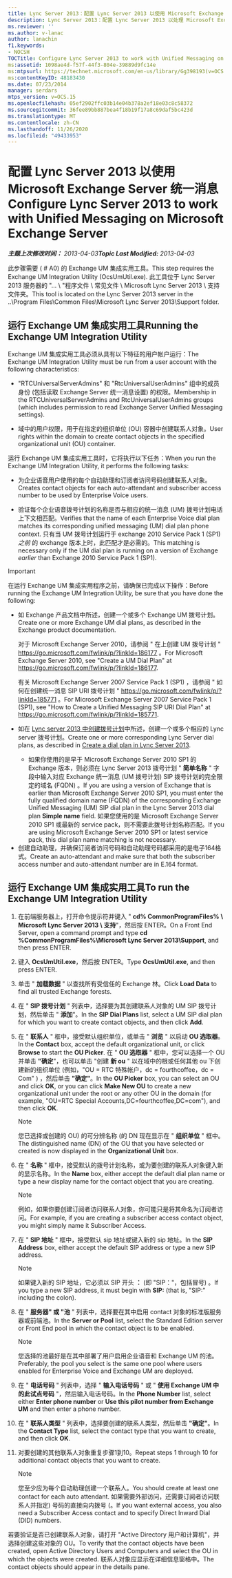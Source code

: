 ```yaml
---
title: Lync Server 2013：配置 Lync Server 2013 以使用 Microsoft Exchange Server 统一消息
description: Lync Server 2013：配置 Lync Server 2013 以处理 Microsoft Exchange Server 上的统一消息。
ms.reviewer: ''
ms.author: v-lanac
author: lanachin
f1.keywords:
- NOCSH
TOCTitle: Configure Lync Server 2013 to work with Unified Messaging on Microsoft Exchange Server
ms:assetid: 1098ae4d-f57f-44f3-804e-39889d9fc14e
ms:mtpsurl: https://technet.microsoft.com/en-us/library/Gg398193(v=OCS.15)
ms:contentKeyID: 48183430
ms.date: 07/23/2014
manager: serdars
mtps_version: v=OCS.15
ms.openlocfilehash: 05ef2902ffc03b14e04b378a2ef18e03c8c58372
ms.sourcegitcommit: 36fee89bb887bea4f18b19f17a8c69daf5bc423d
ms.translationtype: MT
ms.contentlocale: zh-CN
ms.lasthandoff: 11/26/2020
ms.locfileid: "49433953"
---
```

# <a name="configure-lync-server-2013-to-work-with-unified-messaging-on-microsoft-exchange-server"></a><span data-ttu-id="77ba1-103">配置 Lync Server 2013 以使用 Microsoft Exchange Server 统一消息</span><span class="sxs-lookup"><span data-stu-id="77ba1-103">Configure Lync Server 2013 to work with Unified Messaging on Microsoft Exchange Server</span></span>

<div data-xmlns="http://www.w3.org/1999/xhtml">

<div class="topic" data-xmlns="http://www.w3.org/1999/xhtml" data-msxsl="urn:schemas-microsoft-com:xslt" data-cs="https://msdn.microsoft.com/">

<div data-asp="https://msdn2.microsoft.com/asp">



</div>

<div id="mainSection">

<div id="mainBody">

<span data-ttu-id="77ba1-104">_**主题上次修改时间：** 2013-04-03_</span><span class="sxs-lookup"><span data-stu-id="77ba1-104">_**Topic Last Modified:** 2013-04-03_</span></span>

<span data-ttu-id="77ba1-105">此步骤需要 ( # A0) 的 Exchange UM 集成实用工具。</span><span class="sxs-lookup"><span data-stu-id="77ba1-105">This step requires the Exchange UM Integration Utility (OcsUmUtil.exe).</span></span> <span data-ttu-id="77ba1-106">此工具位于 Lync Server 2013 服务器的 "... \\ "程序文件 \\ 常见文件 \\ Microsoft Lync Server 2013 \\ 支持文件夹。</span><span class="sxs-lookup"><span data-stu-id="77ba1-106">This tool is located on the Lync Server 2013 server in the ..\\Program Files\\Common Files\\Microsoft Lync Server 2013\\Support folder.</span></span>

<div>

## <a name="running-the-exchange-um-integration-utility"></a><span data-ttu-id="77ba1-107">运行 Exchange UM 集成实用工具</span><span class="sxs-lookup"><span data-stu-id="77ba1-107">Running the Exchange UM Integration Utility</span></span>

<span data-ttu-id="77ba1-108">Exchange UM 集成实用工具必须从具有以下特征的用户帐户运行：</span><span class="sxs-lookup"><span data-stu-id="77ba1-108">The Exchange UM Integration Utility must be run from a user account with the following characteristics:</span></span>

  - <span data-ttu-id="77ba1-109">"RTCUniversalServerAdmins" 和 "RtcUniversalUserAdmins" 组中的成员身份 (包括读取 Exchange Server 统一消息设置) 的权限。</span><span class="sxs-lookup"><span data-stu-id="77ba1-109">Membership in the RTCUniversalServerAdmins and RtcUniversalUserAdmins groups (which includes permission to read Exchange Server Unified Messaging settings).</span></span>

  - <span data-ttu-id="77ba1-110">域中的用户权限，用于在指定的组织单位 (OU) 容器中创建联系人对象。</span><span class="sxs-lookup"><span data-stu-id="77ba1-110">User rights within the domain to create contact objects in the specified organizational unit (OU) container.</span></span>

<span data-ttu-id="77ba1-111">运行 Exchange UM 集成实用工具时，它将执行以下任务：</span><span class="sxs-lookup"><span data-stu-id="77ba1-111">When you run the Exchange UM Integration Utility, it performs the following tasks:</span></span>

  - <span data-ttu-id="77ba1-112">为企业语音用户使用的每个自动助理和订阅者访问号码创建联系人对象。</span><span class="sxs-lookup"><span data-stu-id="77ba1-112">Creates contact objects for each auto-attendant and subscriber access number to be used by Enterprise Voice users.</span></span>

  - <span data-ttu-id="77ba1-113">验证每个企业语音拨号计划的名称是否与相应的统一消息 (UM) 拨号计划电话上下文相匹配。</span><span class="sxs-lookup"><span data-stu-id="77ba1-113">Verifies that the name of each Enterprise Voice dial plan matches its corresponding unified messaging (UM) dial plan phone context.</span></span> <span data-ttu-id="77ba1-114">只有当 UM 拨号计划运行于 exchange 2010 Service Pack 1 (SP1) *之前* 的 exchange 版本上时，此匹配才是必需的。</span><span class="sxs-lookup"><span data-stu-id="77ba1-114">This matching is necessary only if the UM dial plan is running on a version of Exchange *earlier* than Exchange 2010 Service Pack 1 (SP1).</span></span>

> [!IMPORTANT]
> <span data-ttu-id="77ba1-115">在运行 Exchange UM 集成实用程序之前，请确保已完成以下操作：</span><span class="sxs-lookup"><span data-stu-id="77ba1-115">Before running the Exchange UM Integration Utility, be sure that you have done the following:</span></span>
> <ul>
> <li><p><span data-ttu-id="77ba1-116">如 Exchange 产品文档中所述，创建一个或多个 Exchange UM 拨号计划。</span><span class="sxs-lookup"><span data-stu-id="77ba1-116">Create one or more Exchange UM dial plans, as described in the Exchange product documentation.</span></span></p>
> <p><span data-ttu-id="77ba1-117">对于 Microsoft Exchange Server 2010，请参阅 &quot; 在上创建 UM 拨号计划 &quot; <a href="https://go.microsoft.com/fwlink/p/?linkid=186177">https://go.microsoft.com/fwlink/p/?linkId=186177</a> 。</span><span class="sxs-lookup"><span data-stu-id="77ba1-117">For Microsoft Exchange Server 2010, see &quot;Create a UM Dial Plan&quot; at <a href="https://go.microsoft.com/fwlink/p/?linkid=186177">https://go.microsoft.com/fwlink/p/?linkId=186177</a>.</span></span></p>
> <p><span data-ttu-id="77ba1-118">有关 Microsoft Exchange Server 2007 Service Pack 1 (SP1) ，请参阅 &quot; 如何在创建统一消息 SIP URI 拨号计划 &quot; <a href="https://go.microsoft.com/fwlink/p/?linkid=185771">https://go.microsoft.com/fwlink/p/?linkId=185771</a> 。</span><span class="sxs-lookup"><span data-stu-id="77ba1-118">For Microsoft Exchange Server 2007 Service Pack 1 (SP1), see &quot;How to Create a Unified Messaging SIP URI Dial Plan&quot; at <a href="https://go.microsoft.com/fwlink/p/?linkid=185771">https://go.microsoft.com/fwlink/p/?linkId=185771</a>.</span></span></p></li>
> <li><p><span data-ttu-id="77ba1-119">如在 <a href="lync-server-2013-create-a-dial-plan.md">Lync server 2013 中创建拨号计划</a>中所述，创建一个或多个相应的 Lync server 拨号计划。</span><span class="sxs-lookup"><span data-stu-id="77ba1-119">Create one or more corresponding Lync Server dial plans, as described in <a href="lync-server-2013-create-a-dial-plan.md">Create a dial plan in Lync Server 2013</a>.</span></span></p></li>
> <ul><li><span data-ttu-id="77ba1-120">如果你使用的是早于 Microsoft Exchange Server 2010 SP1 的 Exchange 版本，则必须在 Lync Server 2013 拨号计划 " <STRONG>简单名称</STRONG> " 字段中输入对应 Exchange 统一消息 (UM 拨号计划) SIP 拨号计划的完全限定的域名 (FQDN) 。</span><span class="sxs-lookup"><span data-stu-id="77ba1-120">If you are using a version of Exchange that is earlier than Microsoft Exchange Server 2010 SP1, you must enter the fully qualified domain name (FQDN) of the corresponding Exchange Unified Messaging (UM) SIP dial plan in the Lync Server 2013 dial plan <STRONG>Simple name</STRONG> field.</span></span> <span data-ttu-id="77ba1-121">如果您使用的是 Microsoft Exchange Server 2010 SP1 或最新的 service pack，则不需要此拨号计划名称匹配。</span><span class="sxs-lookup"><span data-stu-id="77ba1-121">If you are using Microsoft Exchange Server 2010 SP1 or latest service pack, this dial plan name matching is not necessary.</span></span></li></ul>
> <li><span data-ttu-id="77ba1-122">创建自动助理，并确保订阅者访问号码和自动助理号码都采用的是电子164格式。</span><span class="sxs-lookup"><span data-stu-id="77ba1-122">Create an auto-attendant and make sure that both the subscriber access number and auto-attendant number are in E.164 format.</span></span></li></ul>


<div>

## <a name="to-run-the-exchange-um-integration-utility"></a><span data-ttu-id="77ba1-123">运行 Exchange UM 集成实用工具</span><span class="sxs-lookup"><span data-stu-id="77ba1-123">To run the Exchange UM Integration Utility</span></span>

1.  <span data-ttu-id="77ba1-124">在前端服务器上，打开命令提示符并键入 " **cd% CommonProgramFiles% \\ Microsoft Lync Server 2013 \\ 支持**"，然后按 ENTER。</span><span class="sxs-lookup"><span data-stu-id="77ba1-124">On a Front End Server, open a command prompt and type **cd %CommonProgramFiles%\\Microsoft Lync Server 2013\\Support**, and then press ENTER.</span></span>

2.  <span data-ttu-id="77ba1-125">键入 **OcsUmUtil.exe**，然后按 ENTER。</span><span class="sxs-lookup"><span data-stu-id="77ba1-125">Type **OcsUmUtil.exe**, and then press ENTER.</span></span>

3.  <span data-ttu-id="77ba1-126">单击 " **加载数据** " 以查找所有受信任的 Exchange 林。</span><span class="sxs-lookup"><span data-stu-id="77ba1-126">Click **Load Data** to find all trusted Exchange forests.</span></span>

4.  <span data-ttu-id="77ba1-127">在 " **SIP 拨号计划** " 列表中，选择要为其创建联系人对象的 UM SIP 拨号计划，然后单击 " **添加**"。</span><span class="sxs-lookup"><span data-stu-id="77ba1-127">In the **SIP Dial Plans** list, select a UM SIP dial plan for which you want to create contact objects, and then click **Add**.</span></span>

5.  <span data-ttu-id="77ba1-128">在 " **联系人** " 框中，接受默认组织单位，或单击 " **浏览** " 以启动 **OU 选取器**。</span><span class="sxs-lookup"><span data-stu-id="77ba1-128">In the **Contact** box, accept the default organizational unit, or click **Browse** to start the **OU Picker**.</span></span> <span data-ttu-id="77ba1-129">在 " **OU 选取器** " 框中，您可以选择一个 OU 并单击 **"确定**"，也可以单击 "创建 **新 ou** " 以在域中的根或任何其他 ou 下创建新的组织单位 (例如，"OU = RTC 特殊帐户，dc = fourthcoffee，dc = Com" ) ，然后单击 **"确定"**。</span><span class="sxs-lookup"><span data-stu-id="77ba1-129">In the **OU Picker** box, you can select an OU and click **OK**, or you can click **Make New OU** to create a new organizational unit under the root or any other OU in the domain (for example, "OU=RTC Special Accounts,DC=fourthcoffee,DC=com"), and then click **OK**.</span></span>
    
    <div>
    

    > [!NOTE]  
    > <span data-ttu-id="77ba1-130">您已选择或创建的 OU) 的可分辨名称 (的 DN 现在显示在 " <STRONG>组织单位</STRONG> " 框中。</span><span class="sxs-lookup"><span data-stu-id="77ba1-130">The distinguished name (DN) of the OU that you have selected or created is now displayed in the <STRONG>Organizational Unit</STRONG> box.</span></span>

    
    </div>

6.  <span data-ttu-id="77ba1-131">在 " **名称** " 框中，接受默认的拨号计划名称，或为要创建的联系人对象键入新的显示名称。</span><span class="sxs-lookup"><span data-stu-id="77ba1-131">In the **Name** box, either accept the default dial plan name or type a new display name for the contact object that you are creating.</span></span>
    
    <div>
    

    > [!NOTE]  
    > <span data-ttu-id="77ba1-132">例如，如果你要创建订阅者访问联系人对象，你可能只是将其命名为订阅者访问。</span><span class="sxs-lookup"><span data-stu-id="77ba1-132">For example, if you are creating a subscriber access contact object, you might simply name it Subscriber Access.</span></span>

    
    </div>

7.  <span data-ttu-id="77ba1-133">在 " **SIP 地址** " 框中，接受默认 sip 地址或键入新的 sip 地址。</span><span class="sxs-lookup"><span data-stu-id="77ba1-133">In the **SIP Address** box, either accept the default SIP address or type a new SIP address.</span></span>
    
    <div>
    

    > [!NOTE]  
    > <span data-ttu-id="77ba1-134">如果键入新的 SIP 地址，它必须以 SIP 开头 <STRONG>：</STRONG> (即 "SIP："，包括冒号) 。</span><span class="sxs-lookup"><span data-stu-id="77ba1-134">If you type a new SIP address, it must begin with <STRONG>SIP:</STRONG> (that is, "SIP:" including the colon).</span></span>

    
    </div>

8.  <span data-ttu-id="77ba1-135">在 " **服务器" 或 "池** " 列表中，选择要在其中启用 contact 对象的标准版服务器或前端池。</span><span class="sxs-lookup"><span data-stu-id="77ba1-135">In the **Server or Pool** list, select the Standard Edition server or Front End pool in which the contact object is to be enabled.</span></span>
    
    <div>
    

    > [!NOTE]  
    > <span data-ttu-id="77ba1-136">您选择的池最好是在其中部署了用户启用企业语音和 Exchange UM 的池。</span><span class="sxs-lookup"><span data-stu-id="77ba1-136">Preferably, the pool you select is the same one pool where users enabled for Enterprise Voice and Exchange UM are deployed.</span></span>

    
    </div>

9.  <span data-ttu-id="77ba1-137">在 " **电话号码** " 列表中，选择 " **输入电话号码** " 或 " **使用 Exchange UM 中的此试点号码** "，然后输入电话号码。</span><span class="sxs-lookup"><span data-stu-id="77ba1-137">In the **Phone Number** list, select either **Enter phone number** or **Use this pilot number from Exchange UM** and then enter a phone number.</span></span>

10. <span data-ttu-id="77ba1-138">在 " **联系人类型** " 列表中，选择要创建的联系人类型，然后单击 **"确定"**。</span><span class="sxs-lookup"><span data-stu-id="77ba1-138">In the **Contact Type** list, select the contact type that you want to create, and then click **OK**.</span></span>

11. <span data-ttu-id="77ba1-139">对要创建的其他联系人对象重复步骤1到10。</span><span class="sxs-lookup"><span data-stu-id="77ba1-139">Repeat steps 1 through 10 for additional contact objects that you want to create.</span></span>
    
    <div>
    

    > [!NOTE]  
    > <span data-ttu-id="77ba1-140">您至少应为每个自动助理创建一个联系人。</span><span class="sxs-lookup"><span data-stu-id="77ba1-140">You should create at least one contact for each auto attendant.</span></span> <span data-ttu-id="77ba1-141">如果需要外部访问，还需要订阅者访问联系人并指定) 号码的直接向内拨号 (。</span><span class="sxs-lookup"><span data-stu-id="77ba1-141">If you want external access, you also need a Subscriber Access contact and to specify Direct Inward Dial (DID) numbers.</span></span>

    
    </div>

</div>

<span data-ttu-id="77ba1-142">若要验证是否已创建联系人对象，请打开 "Active Directory 用户和计算机"，并选择创建这些对象的 OU。</span><span class="sxs-lookup"><span data-stu-id="77ba1-142">To verify that the contact objects have been created, open Active Directory Users and Computers and select the OU in which the objects were created.</span></span> <span data-ttu-id="77ba1-143">联系人对象应显示在详细信息窗格中。</span><span class="sxs-lookup"><span data-stu-id="77ba1-143">The contact objects should appear in the details pane.</span></span>

<span data-ttu-id="77ba1-144"></div>

</div>

<span> </span>

</div>

</div>

</span><span class="sxs-lookup"><span data-stu-id="77ba1-144"></div>

</div>

<span> </span>

</div>

</div>

</span></span></div>

